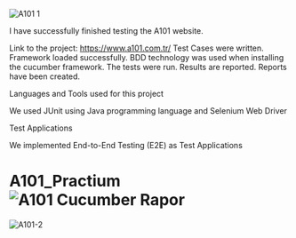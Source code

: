 
![A101 1](https://user-images.githubusercontent.com/98288587/190374949-b1d8dde8-feeb-44ae-a1bb-51d41c3d7ead.png)

I have successfully finished testing the A101 website.

Link to the project: https://www.a101.com.tr/
Test Cases were written.
Framework loaded successfully. BDD technology was used when installing the cucumber framework. The tests were run. Results are reported. Reports have been created.

Languages ​​and Tools used for this project

We used JUnit using Java programming language and Selenium Web Driver

Test Applications

We implemented End-to-End Testing (E2E) as Test Applications


# A101_Practium![A101 Cucumber Rapor](https://user-images.githubusercontent.com/98288587/190371843-a43fadcf-2259-49df-85e1-31c247107bb8.png)

![A101-2](https://user-images.githubusercontent.com/98288587/190868201-d1fdb462-e1ee-4476-9398-7d7b0e168fef.png)
